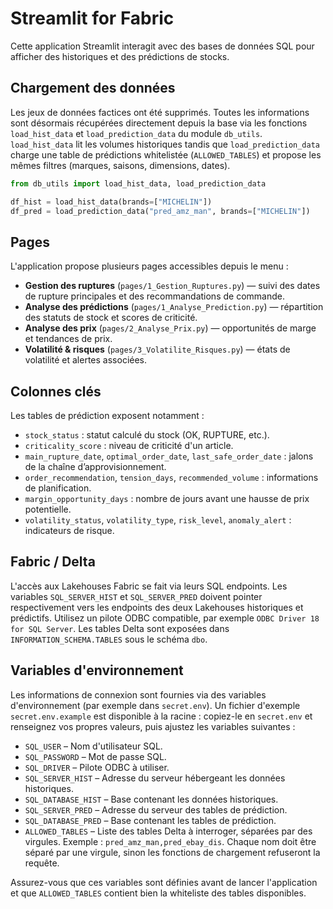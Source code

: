 # Streamlit for Fabric

Cette application Streamlit interagit avec des bases de données SQL pour afficher des historiques et des prédictions de stocks.

## Chargement des données

Les jeux de données factices ont été supprimés. Toutes les informations sont désormais récupérées directement depuis la base via les fonctions `load_hist_data` et `load_prediction_data` du module `db_utils`.
`load_hist_data` lit les volumes historiques tandis que `load_prediction_data` charge une table de prédictions whitelistée (`ALLOWED_TABLES`) et propose les mêmes filtres (marques, saisons, dimensions, dates).

```python
from db_utils import load_hist_data, load_prediction_data

df_hist = load_hist_data(brands=["MICHELIN"])
df_pred = load_prediction_data("pred_amz_man", brands=["MICHELIN"])
```

## Pages

L'application propose plusieurs pages accessibles depuis le menu :

- **Gestion des ruptures** (`pages/1_Gestion_Ruptures.py`) — suivi des dates de rupture principales et des recommandations de commande.
- **Analyse des prédictions** (`pages/1_Analyse_Prediction.py`) — répartition des statuts de stock et scores de criticité.
- **Analyse des prix** (`pages/2_Analyse_Prix.py`) — opportunités de marge et tendances de prix.
- **Volatilité & risques** (`pages/3_Volatilite_Risques.py`) — états de volatilité et alertes associées.

## Colonnes clés

Les tables de prédiction exposent notamment :

- `stock_status` : statut calculé du stock (OK, RUPTURE, etc.).
- `criticality_score` : niveau de criticité d'un article.
- `main_rupture_date`, `optimal_order_date`, `last_safe_order_date` : jalons de la chaîne d’approvisionnement.
- `order_recommendation`, `tension_days`, `recommended_volume` : informations de planification.
- `margin_opportunity_days` : nombre de jours avant une hausse de prix potentielle.
- `volatility_status`, `volatility_type`, `risk_level`, `anomaly_alert` : indicateurs de risque.

## Fabric / Delta

L'accès aux Lakehouses Fabric se fait via leurs SQL endpoints. Les variables
`SQL_SERVER_HIST` et `SQL_SERVER_PRED` doivent pointer respectivement vers les
endpoints des deux Lakehouses historiques et prédictifs. Utilisez un pilote
ODBC compatible, par exemple `ODBC Driver 18 for SQL Server`. Les tables Delta
sont exposées dans `INFORMATION_SCHEMA.TABLES` sous le schéma `dbo`.

## Variables d'environnement

Les informations de connexion sont fournies via des variables d'environnement (par exemple dans `secret.env`).
Un fichier d'exemple `secret.env.example` est disponible à la racine : copiez-le en `secret.env` et renseignez vos propres valeurs, puis ajustez les variables suivantes :

 - `SQL_USER` – Nom d'utilisateur SQL.
 - `SQL_PASSWORD` – Mot de passe SQL.
 - `SQL_DRIVER` – Pilote ODBC à utiliser.
 - `SQL_SERVER_HIST` – Adresse du serveur hébergeant les données historiques.
 - `SQL_DATABASE_HIST` – Base contenant les données historiques.
 - `SQL_SERVER_PRED` – Adresse du serveur des tables de prédiction.
 - `SQL_DATABASE_PRED` – Base contenant les tables de prédiction.
 - `ALLOWED_TABLES` – Liste des tables Delta à interroger, séparées par des
   virgules. Exemple : `pred_amz_man,pred_ebay_dis`. Chaque nom doit être
   séparé par une virgule, sinon les fonctions de chargement refuseront la
   requête.

Assurez-vous que ces variables sont définies avant de lancer l'application et que `ALLOWED_TABLES` contient bien la whiteliste des tables disponibles.
